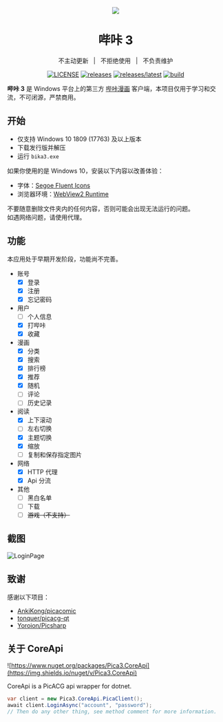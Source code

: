 <div align="center">
<img src="https://os.scighost.com/pica3/repo/logo.png" />
</div>

<div align="center">

# 哔咔 3

不主动更新 &nbsp; | &nbsp; 不拒绝使用 &nbsp; | &nbsp; 不负责维护

[![LICENSE](https://img.shields.io/github/license/Scighost/Pica3)](https://github.com/Scighost/Pica3/blob/main/LICENSE)
[![releases](https://img.shields.io/github/downloads/Scighost/Pica3/total)](https://github.com/Scighost/Pica3/releases)
[![releases/latest](https://img.shields.io/github/downloads/Scighost/Pica3/latest/total)](https://github.com/Scighost/Pica3/releases/latest)
[![build](https://img.shields.io/github/workflow/status/Scighost/Pica3/Build%20Dev%20Version)](https://github.com/Scighost/Pica3/actions)

</div>

**哔咔 3** 是 Windows 平台上的第三方 [哔咔漫画](http://picacgp.com/) 客户端，本项目仅用于学习和交流，不可闭源，严禁商用。

## 开始

- 仅支持 Windows 10 1809 (17763) 及以上版本
- 下载发行版并解压
- 运行 `bika3.exe`

如果你使用的是 Windows 10，安装以下内容以改善体验：

- 字体：[Segoe Fluent Icons](https://os.scighost.com/pica3/app/Segoe-Fluent-Icons.zip)
- 浏览器环境：[WebView2 Runtime](https://go.microsoft.com/fwlink/p/?LinkId=2124703)

不要随意删除文件夹内的任何内容，否则可能会出现无法运行的问题。  
如遇网络问题，请使用代理。

## 功能

本应用处于早期开发阶段，功能尚不完善。

- 账号
  - [x] 登录
  - [x] 注册
  - [x] 忘记密码
- 用户
  - [ ] 个人信息
  - [x] 打哔咔
  - [x] 收藏
- 漫画
  - [x] 分类
  - [x] 搜索
  - [x] 排行榜
  - [x] 推荐
  - [x] 随机
  - [ ] 评论
  - [ ] 历史记录
- 阅读
  - [x] 上下滚动
  - [ ] 左右切换
  - [x] 主题切换
  - [x] 缩放
  - [ ] 复制和保存指定图片
- 网络
  - [x] HTTP 代理
  - [x] Api 分流
- 其他
  - [ ] 黑白名单
  - [ ] 下载
  - [ ] ~~游戏（不支持）~~

## 截图

![LoginPage](https://os.scighost.com/pica3/repo/LoginPage.webp)

## 致谢

感谢以下项目：

- [AnkiKong/picacomic](https://github.com/AnkiKong/picacomic)
- [tonquer/picacg-qt](https://github.com/tonquer/picacg-qt)
- [Yoroion/Picsharp](https://github.com/Yoroion/Picsharp)

## 关于 CoreApi

![https://www.nuget.org/packages/Pica3.CoreApi](https://img.shields.io/nuget/v/Pica3.CoreApi)

CoreApi is a PicACG api wrapper for dotnet.

``` cs
var client = new Pica3.CoreApi.PicaClient();
await client.LoginAsync("account", "password");
// Then do any other thing, see method comment for more information.
```
